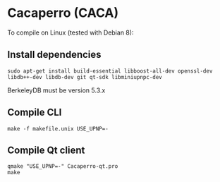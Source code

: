 Cacaperro (CACA)
===========

To compile on Linux (tested with Debian 8):

Install dependencies
--------------------
	sudo apt-get install build-essential libboost-all-dev openssl-dev libdb++-dev libdb-dev git qt-sdk libminiupnpc-dev

BerkeleyDB must be version 5.3.x

Compile CLI
-----------

	make -f makefile.unix USE_UPNP=-
	
Compile Qt client
-----------------

	qmake "USE_UPNP=-" Cacaperro-qt.pro
	make

